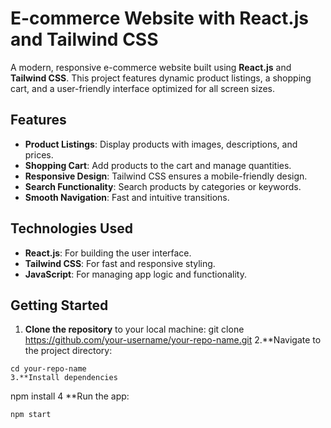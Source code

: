 # E-commerce Website with React.js and Tailwind CSS

A modern, responsive e-commerce website built using **React.js** and **Tailwind CSS**. This project features dynamic product listings, a shopping cart, and a user-friendly interface optimized for all screen sizes.

## Features

- **Product Listings**: Display products with images, descriptions, and prices.
- **Shopping Cart**: Add products to the cart and manage quantities.
- **Responsive Design**: Tailwind CSS ensures a mobile-friendly design.
- **Search Functionality**: Search products by categories or keywords.
- **Smooth Navigation**: Fast and intuitive transitions.

## Technologies Used

- **React.js**: For building the user interface.
- **Tailwind CSS**: For fast and responsive styling.
- **JavaScript**: For managing app logic and functionality.

## Getting Started

1. **Clone the repository** to your local machine:
   git clone https://github.com/your-username/your-repo-name.git
2.**Navigate to the project directory:
```
cd your-repo-name
3.**Install dependencies
```
npm install
4 **Run the app:
```
npm start







